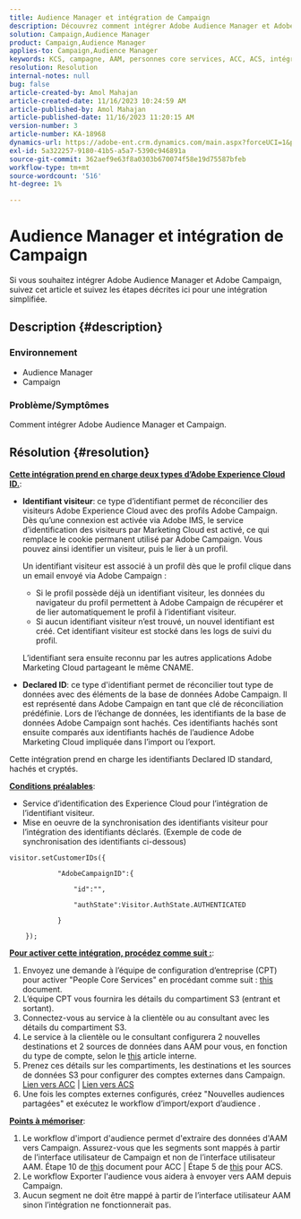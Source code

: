 ```yaml
---
title: Audience Manager et intégration de Campaign
description: Découvrez comment intégrer Adobe Audience Manager et Adobe Campaign.
solution: Campaign,Audience Manager
product: Campaign,Audience Manager
applies-to: Campaign,Audience Manager
keywords: KCS, campagne, AAM, personnes core services, ACC, ACS, intégration
resolution: Resolution
internal-notes: null
bug: false
article-created-by: Amol Mahajan
article-created-date: 11/16/2023 10:24:59 AM
article-published-by: Amol Mahajan
article-published-date: 11/16/2023 11:20:15 AM
version-number: 3
article-number: KA-18968
dynamics-url: https://adobe-ent.crm.dynamics.com/main.aspx?forceUCI=1&pagetype=entityrecord&etn=knowledgearticle&id=8e69bb5f-6a84-ee11-8179-6045bd006b4b
exl-id: 5a322257-9180-41b5-a5a7-5390c946891a
source-git-commit: 362aef9e63f8a0303b670074f58e19d75587bfeb
workflow-type: tm+mt
source-wordcount: '516'
ht-degree: 1%

---
```


# Audience Manager et intégration de Campaign


Si vous souhaitez intégrer Adobe Audience Manager et Adobe Campaign, suivez cet article et suivez les étapes décrites ici pour une intégration simplifiée.

## Description {#description}


### <b>Environnement</b>

- Audience Manager
- Campaign




### <b>Problème/Symptômes</b>

Comment intégrer Adobe Audience Manager et Campaign.


## Résolution {#resolution}




<u><b>Cette intégration prend en charge deux types d’Adobe Experience Cloud ID.</b></u>:

- <b>Identifiant visiteur</b>: ce type d’identifiant permet de réconcilier des visiteurs Adobe Experience Cloud avec des profils Adobe Campaign. Dès qu’une connexion est activée via Adobe IMS, le service d’identification des visiteurs par Marketing Cloud est activé, ce qui remplace le cookie permanent utilisé par Adobe Campaign. Vous pouvez ainsi identifier un visiteur, puis le lier à un profil.



  Un identifiant visiteur est associé à un profil dès que le profil clique dans un email envoyé via Adobe Campaign :

   - Si le profil possède déjà un identifiant visiteur, les données du navigateur du profil permettent à Adobe Campaign de récupérer et de lier automatiquement le profil à l’identifiant visiteur.
   - Si aucun identifiant visiteur n’est trouvé, un nouvel identifiant est créé. Cet identifiant visiteur est stocké dans les logs de suivi du profil.

  L’identifiant sera ensuite reconnu par les autres applications Adobe Marketing Cloud partageant le même CNAME.
- <b>Declared ID</b>: ce type d&#39;identifiant permet de réconcilier tout type de données avec des éléments de la base de données Adobe Campaign. Il est représenté dans Adobe Campaign en tant que clé de réconciliation prédéfinie. Lors de l’échange de données, les identifiants de la base de données Adobe Campaign sont hachés. Ces identifiants hachés sont ensuite comparés aux identifiants hachés de l’audience Adobe Marketing Cloud impliquée dans l’import ou l’export.


Cette intégration prend en charge les identifiants Declared ID standard, hachés et cryptés.

<u><b>Conditions préalables</b></u>:

- Service d’identification des Experience Cloud pour l’intégration de l’identifiant visiteur.
- Mise en oeuvre de la synchronisation des identifiants visiteur pour l’intégration des identifiants déclarés. (Exemple de code de synchronisation des identifiants ci-dessous) &#x200B;



```
visitor.setCustomerIDs({

            "AdobeCampaignID":{

                "id":"",

                "authState":Visitor.AuthState.AUTHENTICATED

            }

    });
```




<u><b>Pour activer cette intégration, procédez comme suit :</b></u>:

1. Envoyez une demande à l’équipe de configuration d’entreprise (CPT) pour activer &quot;People Core Services&quot; en procédant comme suit : [this](https://adobe-ent.crm.dynamics.com/main.aspx?appid=c8f3a4cd-a068-e911-a957-000d3a34e00b&amp;amp;pagetype=entityrecord&amp;amp;etn=knowledgearticle&amp;amp;id=d2a266a4-b3a9-ec11-983f-000d3a349e63) document.
2. L’équipe CPT vous fournira les détails du compartiment S3 (entrant et sortant).
3. Connectez-vous au service à la clientèle ou au consultant avec les détails du compartiment S3.
4. Le service à la clientèle ou le consultant configurera 2 nouvelles destinations et 2 sources de données dans AAM pour vous, en fonction du type de compte, selon le [this](https://wiki.corp.adobe.com/pages/viewpage.action?pageId=1061261145) article interne.
5. Prenez ces détails sur les compartiments, les destinations et les sources de données S3 pour configurer des comptes externes dans Campaign. [Lien vers ACC](https://experienceleague.adobe.com/docs/experience-cloud-kcs/kbarticles/KA-16470.html?lang=es-ES) | [Lien vers ACS](https://experienceleague.adobe.com/docs/campaign-standard/using/integrating-with-adobe-cloud/working-with-campaign-and-audience-manager-or-people-core-service/sharing-audiences-with-audience-manager-or-people-core-service.html?lang=en)
6. Une fois les comptes externes configurés, créez &quot;Nouvelles audiences partagées&quot; et exécutez le workflow d’import/export d’audience .


<u><b>Points à mémoriser</b></u>:

1. Le workflow d&#39;import d&#39;audience permet d&#39;extraire des données d&#39;AAM vers Campaign. Assurez-vous que les segments sont mappés à partir de l’interface utilisateur de Campaign et non de l’interface utilisateur AAM. Étape 10 de [this](https://experienceleague.adobe.com/docs/experience-cloud-kcs/kbarticles/KA-16470.html?lang=es-ES) document pour ACC | Étape 5 de [this](https://experienceleague.adobe.com/docs/campaign-standard/using/integrating-with-adobe-cloud/working-with-campaign-and-audience-manager-or-people-core-service/sharing-audiences-with-audience-manager-or-people-core-service.html?lang=en) pour ACS.
2. Le workflow Exporter l&#39;audience vous aidera à envoyer vers AAM depuis Campaign.
3. Aucun segment ne doit être mappé à partir de l’interface utilisateur AAM sinon l’intégration ne fonctionnerait pas.

